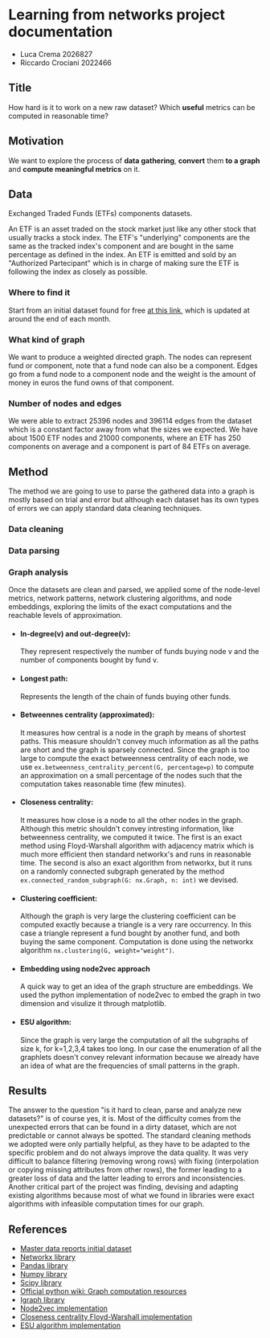 # Learning from networks project documentation

- Luca Crema 2026827
- Riccardo Crociani 2022466

## Title

How hard is it to work on a new raw dataset? Which **useful** metrics can be computed in reasonable time?

## Motivation

We want to explore the process of **data gathering**, **convert** them **to a graph** and **compute meaningful metrics** on it.

## Data

Exchanged Traded Funds (ETFs) components datasets.

An ETF is an asset traded on the stock market just like any other stock that usually tracks a stock index.
The ETF's "underlying" components are the same as the tracked index's component and are bought in the same percentage as defined in the index.
An ETF is emitted and sold by an "Authorized Partecipant" which is in charge of making sure the ETF is following the index as closely as possible.

### Where to find it

Start from an initial dataset found for free [at this link](https://masterdatareports.com/), which is updated at around the end of each month.

### What kind of graph

We want to produce a weighted directed graph. The nodes can represent fund or component, note that a fund node can also be a component. Edges go from a fund node to a component node and the weight is the amount of money in euros the fund owns of that component.

### Number of nodes and edges

We were able to extract 25396 nodes and 396114 edges from the dataset which is a constant factor away from what the sizes we expected.
We have about 1500 ETF nodes and 21000 components, where an ETF has 250 components on average and a component is part of 84 ETFs on average.

## Method


The method we are going to use to parse the gathered data into a graph is mostly based on trial and error but although each dataset has its own types of errors we can apply standard data cleaning techniques.

### Data cleaning


### Data parsing

### Graph analysis

Once the datasets are clean and parsed, we applied some of the node-level metrics, network patterns, network clustering algorithms, and node embeddings, exploring the limits of the exact computations and the reachable levels of approximation.
- #### In-degree(v) and out-degree(v):
    They represent respectively the number of funds buying node v and the number of components bought by fund v.
- #### Longest path:
    Represents the length of the chain of funds buying other funds.
- #### Betweennes centrality (approximated):
    It measures how central is a node in the graph by means of shortest paths. This measure shouldn't convey much information as all the paths are short and the graph is sparsely connected.
    Since the graph is too large to compute the exact betweenness centrality of each node, we use `ex.betweenness_centrality_percent(G, percentage=p)` to compute an approximation on a small percentage of the nodes such that the computation takes reasonable time (few minutes).
- #### Closeness centrality:
    It measures how close is a node to all the other nodes in the graph.
    Although this metric shouldn't convey intresting information, like betweenness centrality, we computed it twice. The first is an exact method using Floyd-Warshall algorithm with adjacency matrix which is much more efficient then standard networkx's and runs in reasonable time.
    The second is also an exact algorithm from networkx, but it runs on a randomly connected subgraph generated by the method `ex.connected_random_subgraph(G: nx.Graph, n: int)` we devised.
- #### Clustering coefficient:
    Although the graph is very large the clustering coefficient can be computed exactly because a triangle is a very rare occurrency.
    In this case a triangle represent a fund bought by another fund, and both buying the same component.
    Computation is done using the networkx algorithm `nx.clustering(G, weight="weight")`.

- #### Embedding using node2vec approach
    A quick way to get an idea of the graph structure are embeddings.
    We used the python implementation of node2vec to embed the graph in two dimension and visulize it through matplotlib.
- #### ESU algorithm:
    Since the graph is very large the computation of all the subgraphs of size k, for k=1,2,3,4 takes too long.
    In our case the enumeration of all the graphlets doesn't convey relevant information because we already have an idea of what are the frequencies of small patterns in the graph.

## Results

The answer to the question "is it hard to clean, parse and analyze new datasets?" is of course yes, it is. Most of the difficulty comes from the unexpected errors that can be found in a dirty dataset, which are not predictable or cannot always be spotted.
The standard cleaning methods we adopted were only partially helpful, as they have to be adapted to the specific problem and do not always improve the data quality. It was very difficult to balance filtering (removing wrong rows) with fixing (interpolation or copying missing attributes from other rows), the former leading to a greater loss of data and the latter leading to errors and inconsistencies.
Another critical part of the project was finding, devising and adapting existing algorithms because most of what we found in libraries were exact algorithms with infeasible computation times for our graph.

## References

- [Master data reports initial dataset](https://masterdatareports.com/)
- [Networkx library](https://networkx.org/)
- [Pandas library](https://pandas.pydata.org/)
- [Numpy library](https://numpy.org/)
- [Scipy library](https://scipy.org/)
- [Official python wiki: Graph computation resources](https://wiki.python.org/moin/PythonGraphApi)
- [Igraph library](https://igraph.org)
- [Node2vec implementation](https://github.com/eliorc/node2vec)
- [Closeness centrality Floyd-Warshall implementation](https://medium.com/@pasdan/closeness-centrality-via-networkx-is-taking-too-long-1a58e648f5ce)
- [ESU algorithm implementation](https://notebook.community/ramseylab/networkscompbio/class18_motifs_python3_template)
